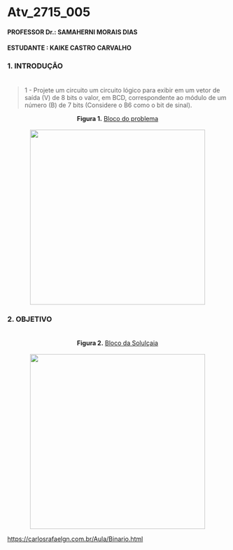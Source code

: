 # Atv_2715_005
#### PROFESSOR Dr.: SAMAHERNI MORAIS DIAS 
#### ESTUDANTE    : KAIKE CASTRO CARVALHO


### 1. INTRODUÇÃO <br/> <br/>

> 1 - Projete um circuito um circuito lógico para exibir em um vetor de saída (V) de 8 bits o
valor, em BCD, correspondente ao módulo de um número (B) de 7 bits (Considere o B6 como
o bit de sinal).

<p align="center">
  <b>Figura 1.</b>
 <a href="#">Bloco do problema</a> 
 <br><br>
<img src="https://user-images.githubusercontent.com/42541528/63904305-e1d4ee00-c9e6-11e9-8201-87064fc3df44.png" width="400" heigth="400"> 
 </p>

### 2. OBJETIVO <br/> <br/>



 
<p align="center">
  <b>Figura 2.</b>
 <a href="#">Bloco da Solulçaia</a> 
 <br><br>
<img src="https://user-images.githubusercontent.com/42541528/64054461-7b261080-cb5d-11e9-8968-c3f7a9410550.png" width="400" heigth="200"> 
 </p>

https://carlosrafaelgn.com.br/Aula/Binario.html

